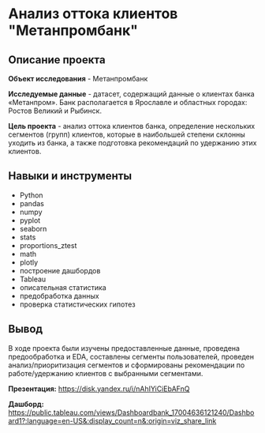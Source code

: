 # Анализ оттока клиентов "Метанпромбанк"

## Описание проекта

**Объект исследования** - Метанпромбанк

**Исследуемые данные** - датасет, содержащий данные о клиентах банка «Метанпром». Банк располагается в Ярославле и областных городах: Ростов Великий и Рыбинск. 

**Цель проекта** - анализ оттока клиентов банка, определение нескольких сегментов (групп) клиентов, которые в наибольшей степени склонны уходить из банка, а также подготовка рекомендаций по удержанию этих клиентов.

## Навыки и инструменты

- Python
- pandas
- numpy
- pyplot
- seaborn
- stats
- proportions_ztest
- math
- plotly
- построение дашбордов
- Tableau
- описательная статистика
- предобработка данных
- проверка статистических гипотез

## Вывод

В ходе проекта были изучены предоставленные данные, проведена предообработка и EDA, составлены сегменты пользователей, проведен анализ/приоритизация сегментов и сформированы рекомендации по работе/удержанию клиентов с выбранными сегментами.

**Презентация:** https://disk.yandex.ru/i/nAhIYiCiEbAFnQ

**Дашборд:** https://public.tableau.com/views/Dashboardbank_17004636121240/Dashboard1?:language=en-US&:display_count=n&:origin=viz_share_link


